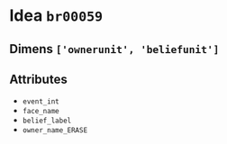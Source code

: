 # Idea `br00059`

## Dimens `['ownerunit', 'beliefunit']`

## Attributes
- `event_int`
- `face_name`
- `belief_label`
- `owner_name_ERASE`
